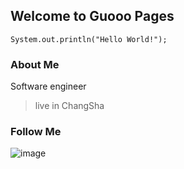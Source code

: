 ## Welcome to Guooo Pages

```
System.out.println("Hello World!");
```
### About Me 

Software engineer

> live in ChangSha


### Follow Me

![image](https://github.com/backkoms/simplemall/blob/develop/getqrcode.jpeg?raw=true)

